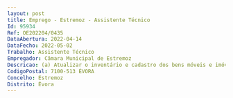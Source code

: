 ```yaml
--- 
layout: post
title: Emprego - Estremoz - Assistente Técnico
Id: 95934
Ref: OE202204/0435
DataAbertura: 2022-04-14
DataFecho: 2022-05-02
Trabalho: Assistente Técnico
Empregador: Câmara Municipal de Estremoz
Descricao: (a) Atualizar o inventário e cadastro dos bens móveis e imóveis municipais (b) Efetuar reconciliações físico contabilísticas e etiquetar os bens móveis inventariados (c) Elaborar os contratos de arrendamento, comodato e similares (d) promover os atos de registo predial do património imobiliário do Município (e) elaborar ofícios,informações e demais documentos administrativos.
CodigoPostal: 7100-513 ÉVORA
Concelho: Estremoz
Distrito: Évora
--- 
```

